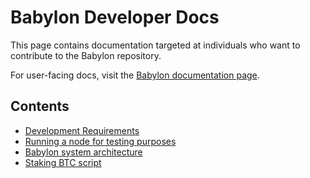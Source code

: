 # Babylon Developer Docs

This page contains documentation targeted at individuals who want to contribute to the Babylon repository.

For user-facing docs, visit the [Babylon documentation page](https://docs.babylonchain.io).

## Contents

- [Development Requirements](./dev-reqs.md)
- [Running a node for testing purposes](./run-node.md)
- [Babylon system architecture](./architecture.md)
- [Staking BTC script](./staking-script.md)
